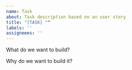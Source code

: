```yaml
---
name: Task
about: Task description based on an user story
title: "[TASK] ""
labels: ''
assigneees: ''
--- 
```


What do we want to build?

Why do we want to build it?
